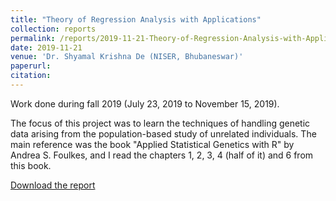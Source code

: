 ```yaml
---
title: "Theory of Regression Analysis with Applications"
collection: reports
permalink: /reports/2019-11-21-Theory-of-Regression-Analysis-with-Applications
date: 2019-11-21
venue: 'Dr. Shyamal Krishna De (NISER, Bhubaneswar)'
paperurl: 
citation: 
---
```

Work done during fall 2019 (July 23, 2019 to November 15, 2019).

The focus of this project was to learn the techniques of handling genetic data arising from the population-based study of unrelated individuals. The main reference was the book "Applied Statistical Genetics with R" by Andrea S. Foulkes, and I read the chapters 1, 2, 3, 4 (half of it) and 6 from this book.

[Download the report](https://t-padma.github.io/files/M498-report_padma.pdf)

